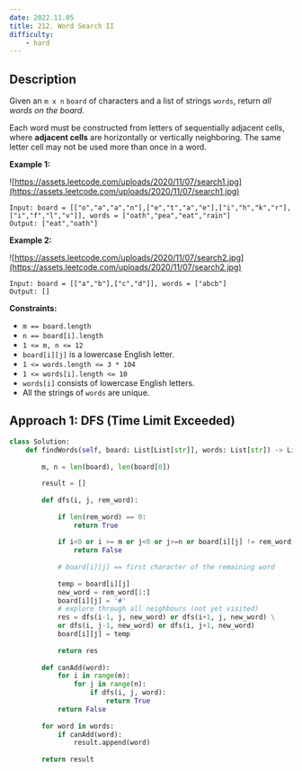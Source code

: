 ```yaml
---
date: 2022.11.05
title: 212. Word Search II
difficulty:
    - hard
---
```

## Description
Given an `m x n` `board` of characters and a list of strings `words`, return *all words on the board*.

Each word must be constructed from letters of sequentially adjacent cells, where **adjacent cells** are horizontally or vertically neighboring. The same letter cell may not be used more than once in a word.

**Example 1:**

![https://assets.leetcode.com/uploads/2020/11/07/search1.jpg](https://assets.leetcode.com/uploads/2020/11/07/search1.jpg)

```
Input: board = [["o","a","a","n"],["e","t","a","e"],["i","h","k","r"],["i","f","l","v"]], words = ["oath","pea","eat","rain"]
Output: ["eat","oath"]

```

**Example 2:**

![https://assets.leetcode.com/uploads/2020/11/07/search2.jpg](https://assets.leetcode.com/uploads/2020/11/07/search2.jpg)

```
Input: board = [["a","b"],["c","d"]], words = ["abcb"]
Output: []

```

**Constraints:**

- `m == board.length`
- `n == board[i].length`
- `1 <= m, n <= 12`
- `board[i][j]` is a lowercase English letter.
- `1 <= words.length <= 3 * 104`
- `1 <= words[i].length <= 10`
- `words[i]` consists of lowercase English letters.
- All the strings of `words` are unique.

## Approach 1: DFS (Time Limit Exceeded)

``` python
class Solution:
    def findWords(self, board: List[List[str]], words: List[str]) -> List[str]:
        
        m, n = len(board), len(board[0])
        
        result = []
        
        def dfs(i, j, rem_word):
            
            if len(rem_word) == 0:
                return True
            
            if i<0 or i >= m or j<0 or j>=n or board[i][j] != rem_word[0]:
                return False
            
            # board[i][j] == first character of the remaining word
            
            temp = board[i][j]
            new_word = rem_word[1:]
            board[i][j] = '#'
            # explore through all neighbours (not yet visited)
            res = dfs(i-1, j, new_word) or dfs(i+1, j, new_word) \
            or dfs(i, j-1, new_word) or dfs(i, j+1, new_word)
            board[i][j] = temp
            
            return res
        
        def canAdd(word):
            for i in range(m):
                for j in range(n):
                    if dfs(i, j, word):
                        return True
            return False
        
        for word in words:
            if canAdd(word):
                result.append(word)
         
        return result
```